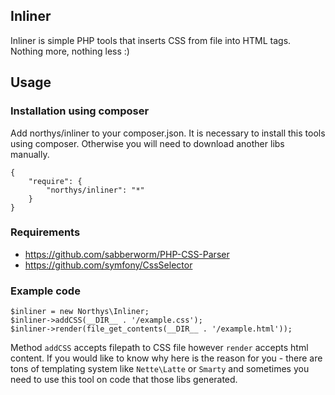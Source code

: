 Inliner
-------

Inliner is simple PHP tools that inserts CSS from file into HTML tags. Nothing more, nothing less :)

## Usage

### Installation using composer

Add northys/inliner to your composer.json. It is necessary to install this tools using composer. Otherwise you will need to download another libs manually.

	{
	    "require": {
	        "northys/inliner": "*"
	    }
	}

### Requirements
 - https://github.com/sabberworm/PHP-CSS-Parser
 - https://github.com/symfony/CssSelector

### Example code

	$inliner = new Northys\Inliner;
	$inliner->addCSS(__DIR__ . '/example.css');
	$inliner->render(file_get_contents(__DIR__ . '/example.html'));
	
Method `addCSS` accepts filepath to CSS file however `render` accepts html content. If you would like to know why here is the reason for you - there are tons of templating system like `Nette\Latte` or `Smarty` and sometimes you need to use this tool on code that those libs generated.
